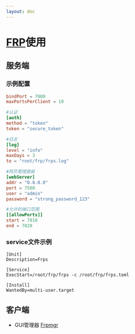```yaml
---
layout: doc
---
```


# [FRP](https://github.com/fatedier/frp)使用

## 服务端

### 示例配置
```toml
bindPort = 7000
maxPortsPerClient = 10

#认证
[auth]
method = "token"
token = "secure_token"

#日志
[log]
level = "info"
maxDays = 3
to = "root/frp/frps.log"

#网页管理面板
[webServer]
addr = "0.0.0.0"
port = 7500
user = "admin"
password = "strong_password_123"

#允许的端口范围
[[allowPorts]]
start = 7010
end = 7020
```

### service文件示例
```
[Unit]
Description=Frps

[Service]
ExecStart=/root/frp/frps -c /root/frp/frps.toml

[Install]
WantedBy=multi-user.target
```

## 客户端
* GUI管理器 [Frpmgr](https://github.com/koho/frpmgr)

